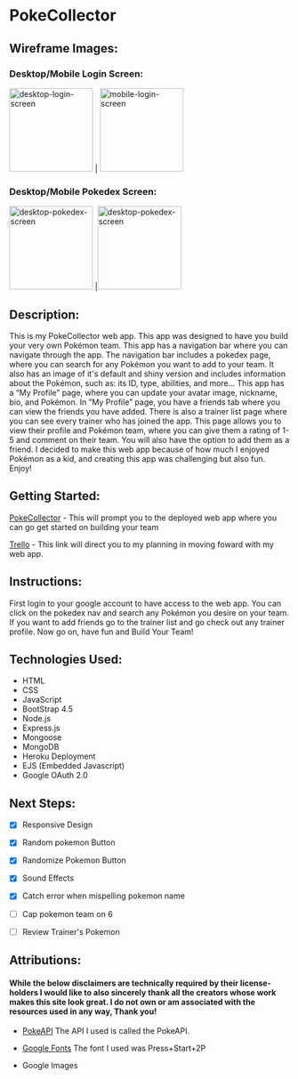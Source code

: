 # PokeCollector

## Wireframe Images:

### Desktop/Mobile Login Screen:
<img src="https://i.imgur.com/XIkCVFn.png" alt ="desktop-login-screen" height = 150px/> | <img src="https://i.imgur.com/9cwmwEN.png" alt ="mobile-login-screen" height = 150px/>

### Desktop/Mobile Pokedex Screen:
<img src="https://i.imgur.com/yyOBdju.png" alt ="desktop-pokedex-screen" height = 150px/> |<img src="https://i.imgur.com/pxUnrkM.png" alt ="desktop-pokedex-screen" height = 150px/>


## Description:

  This is my PokeCollector web app. This app was designed to have you build your very own Pokémon team. This app has a navigation bar where you can navigate through the app. The navigation bar includes a pokedex page, where you can search for any Pokémon you want to add to your team. It also has an image of it's default and shiny version and includes information about the Pokémon, such as: its ID, type,  abilities, and more...
  This app has a “My Profile” page, where you can update your avatar image, nickname, bio, and Pokémon. In ”My Profile” page, you have a friends tab where you can view the friends you have added. There is also a trainer list page where you can see every trainer who has joined the app. This page allows you to view their profile and Pokémon team, where you can give them a rating of 1-5 and comment on their team. You will also have the option to add them as a friend. I decided to make this web app because of how much I enjoyed Pokémon as a kid, and creating this app was challenging but also fun. Enjoy!

## Getting Started:

<a href="https://poke-collector-jrs.herokuapp.com/" target="_blank">PokeCollector</a> - This will prompt you to the deployed web app where you can go get started on building your team

<a href="https://trello.com/b/8PmKGTfC/pokecollector">Trello</a> - This link will direct you to my planning in moving foward with my web app.

## Instructions:

First login to your google account to have access to the web app. You can click on the pokedex nav and search any Pokémon you desire on your team. If you want to add friends go to the trainer list and go check out any trainer profile. Now go on, have fun and Build Your Team!


## Technologies Used:

- HTML
- CSS
- JavaScript
- BootStrap 4.5
- Node.js
- Express.js
- Mongoose
- MongoDB
- Heroku Deployment
- EJS (Embedded Javascript)
- Google OAuth 2.0

## Next Steps:

- [x] Responsive Design
- [x] Random pokemon Button
- [x] Randomize Pokemon Button
- [x] Sound Effects
- [x] Catch error when mispelling pokemon name
- [ ] Cap pokemon team on 6
- [ ] Review Trainer's Pokemon


## Attributions:

#### While the below disclaimers are technically required by their license-holders I would like to also sincerely thank all the creators whose work makes this site look great. I do not own or am associated with the resources used in any way, Thank you!

- <a href="https://pokeapi.co/docs/v2">PokeAPI</a>  The API I used is called the PokeAPI.

- <a href="https://fonts.google.com/specimen/Press+Start+2P#license">Google Fonts</a> The font I used was Press+Start+2P

- Google Images